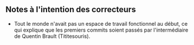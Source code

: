 ## Notes à l'intention des correcteurs ##
+ Tout le monde n'avait pas un espace de travail fonctionnel au début, ce qui explique que les premiers commits soient passés par l'intermédiaire de Quentin Brault (Tititesouris).
